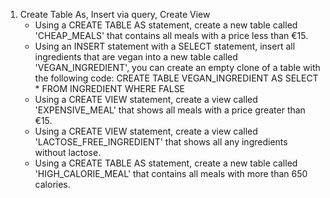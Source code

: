 1) Create Table As, Insert via query, Create View
    - Using a CREATE TABLE AS statement, create a new table called 'CHEAP_MEALS' that contains all meals with a price less than €15.
    - Using an INSERT statement with a SELECT statement, insert all ingredients that are vegan into a new table called 'VEGAN_INGREDIENT', you can create an empty clone of a table with the following code:
        CREATE TABLE VEGAN_INGREDIENT AS
        SELECT * FROM INGREDIENT WHERE FALSE
    - Using a CREATE VIEW statement, create a view called 'EXPENSIVE_MEAL' that shows all meals with a price greater than €15.
    - Using a CREATE VIEW statement, create a view called 'LACTOSE_FREE_INGREDIENT' that shows all any ingredients without lactose.
    - Using a CREATE TABLE AS statement, create a new table called 'HIGH_CALORIE_MEAL' that contains all meals with more than 650 calories.